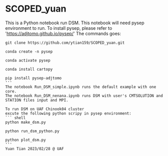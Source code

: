 # SCOPED_yuan
This is a Python notebook run DSM. This notebook will need pysep environment to run. 
To install pysep, please refer to 'https://adjtomo.github.io/pysep/'
The commands goes: 
``` shell
git clone https://github.com/ytian159/SCOPED_yuan.git

conda create -n pysep

conda activate pysep

conda install cartopy

pip install pysep-adjtomo
'''
The notebook Run_DSM_simple.ipynb runs the default example with one core. 
The notebook Run_DSM_nenana.ipynb runs DSM with user's CMTSOLUTION and STATION files input and MPI.

To run DSM on UAF Chinook04 cluster
excute the following python scripy in pysep environment:
``` shell
python make_dsm.py

python run_dsm_python.py

python plot_dsm.py
'''
Yuan Tian 2023/02/28 @ UAF
